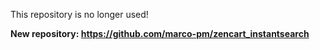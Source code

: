 This repository is no longer used!

**New repository: https://github.com/marco-pm/zencart_instantsearch**
